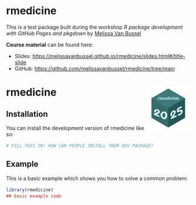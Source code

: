 
# rmedicine

This is a test package built during the workshop  *R package development with GitHub Pages and pkgdown* by [Melissa Van Bussel](https://github.com/melissavanbussel)

**Course material** can be found here:

* Slides: https://melissavanbussel.github.io/rmedicine/slides.html#/title-slide
* GitHub: https://github.com/melissavanbussel/rmedicine/tree/main

# rmedicine <a href="https://serigra.github.io/rmedicine/"><img src="man/figures/logo.png" align="right" height="120" alt="rmedicine website" /></a>
<!-- badges: start -->
<!-- badges: end -->


## Installation

You can install the development version of rmedicine like so:

``` r
# FILL THIS IN! HOW CAN PEOPLE INSTALL YOUR DEV PACKAGE?
```

## Example

This is a basic example which shows you how to solve a common problem:

``` r
library(rmedicine)
## basic example code
```

